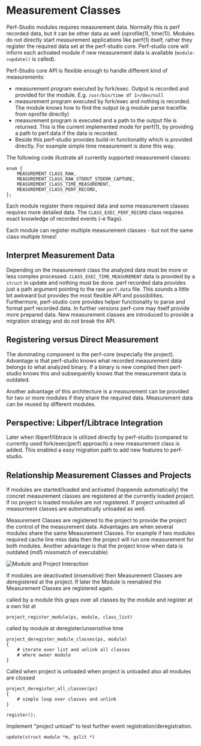 # Measurement Classes

Perf-Studio modules requires measurement data. Normally this is perf recorded
data, but it can be other data as well (oprofile(1), time(1)). Modules do not
directly start measurement applications like perf(1) itself, rather they
register the required data set at the perf-studio core. Perf-studio core will
inform each activated module if new measurement data is available
(`module->update()` is called).

Perf-Studio core API is flexible enough to handle different kind of measurements:

- measurement program executed by fork/exec. Output is recorded and provided for the module.
  E.g. `/usr/bin/time df 1>/dev/null`
- measurement program executed by fork/exec and nothing is recorded. The module
	knows how to find the output (e.g module parse tracefile from oprofile directly)
- measurement program is executed and a path to the output file is returned. This is the
  current implemented mode for perf(1), by providing a path to perf.data if the data is
	recorded.
- Beside this perf-studio provides build-in functionality which is provided directly.
  For example simple time measurement is done this way.

The following code illustrate all currently supported measurement classes:

```
enum {
    MEASUREMENT_CLASS_RAW,
    MEASUREMENT_CLASS_RAW_STDOUT_STDERR_CAPTURE,
    MEASUREMENT_CLASS_TIME_MEASUREMENT,
    MEASUREMENT_CLASS_PERF_RECORD,
};
```

Each module register there required data and some measurement classes requires
more detailed data. The ```CLASS_EXEC_PERF_RECORD``` class requires exact
knowledge of recorded events (-e flags).

Each module can register multiple measurement classes - but not the same class
multiple times!

## Interpret Measurement Data

Depending on the measurement class the analyzed data must be more or less
complex processed. ```CLASS_EXEC_TIME_MEASUREMENT``` data is provided by a
```struct``` in update and nothing must be done. perf recorded data provides
just a path argument pointing to the raw ```perf.data``` file. This sounds a
little bit awkward but provides the most flexible API and possibilities.
Furthermore, perf-studio core provides helper functionality to parse and format
perf recorded data. In further versions perf-core may itself provide more
prepared data. New measurement classes are introduced to provide a migration
strategy and do not break the API.


## Registering versus Direct Measurement

The dominating component is the perf-core (especially the project). Advantage
is that perf-studio knows what recorded measurement data belongs to what
analyzed binary. If a binary is new compiled then perf-studio knows this and
subsequently knows that the measurement data is outdated.

Another advantage of this architecture is a measurement can be provided for two
or more modules if they share the required data. Measurement data can be reused
by different modules.


## Perspective: Libperf/Libtrace Integration

Later when libperf/libtrace is utilized directly by perf-studio (compared to
currently used fork/exec(perf) approach) a new measurement class is added. This
enabled a easy migration path to add new features to perf-studio.



## Relationship Measurement Classes and Projects

If modules are started/loaded and activated (happends automatically) the
concret measurement classes are registered at the currently loaded project. If
no project is loaded modules are not registered.  If project unloaded all
measurment classes are automatically unloaded as well.

Measurement Classes are registered to the project to provide the project the
control of the measurement data. Advantages are when several modules share the
same Measurement Classes. For example if two modules required cache line miss
data then the project will run one measurement for both modules.  Another
advantage is that the project know when data is outdated (md5 missmatch of
executable)

![Module and Project Interaction](https://dl.dropboxusercontent.com/s/d0ghb805klc4quk/project-module-register.png)

If modules are deactivated (insensitive) then Measurement Classes are
deregistered at the project. If later the Module is reenabled the Measurement
Classes are registered again.


called by a module this graps over all classes by the module and register at a
own list at

```
project_register_module(ps, module, class_list)
```

called by module at deregister/unsensitive time

```
project_deregister_module_classes(ps, module)
{
    # iterate over list and unlink all classes
    # where owner module
}
```

Called when project is unloaded when project is unloaded also all modules are
clossed


```
project_deregister_all_classes(ps)
{
    # simple loop over classes and unlink
}
```




    register();



Implement "project unload" to test further event
registration/deregistration.


    update(struct module *m, gslit *)

